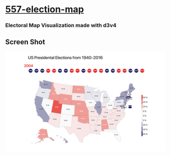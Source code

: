 # [557-election-map](https://sschneaky.github.io/557-election-map/electoral_map.htm)



### Electoral Map Visualization made with d3v4



## Screen Shot

![preview](./preview.png)